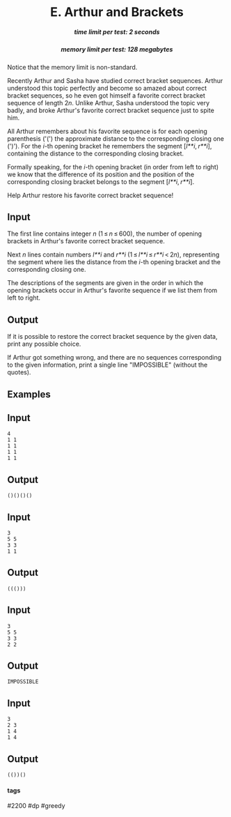 <h1 style='text-align: center;'> E. Arthur and Brackets</h1>

<h5 style='text-align: center;'>time limit per test: 2 seconds</h5>
<h5 style='text-align: center;'>memory limit per test: 128 megabytes</h5>

Notice that the memory limit is non-standard.

Recently Arthur and Sasha have studied correct bracket sequences. Arthur understood this topic perfectly and become so amazed about correct bracket sequences, so he even got himself a favorite correct bracket sequence of length 2*n*. Unlike Arthur, Sasha understood the topic very badly, and broke Arthur's favorite correct bracket sequence just to spite him.

All Arthur remembers about his favorite sequence is for each opening parenthesis ('(') the approximate distance to the corresponding closing one (')'). For the *i*-th opening bracket he remembers the segment [*l**i*, *r**i*], containing the distance to the corresponding closing bracket.

Formally speaking, for the *i*-th opening bracket (in order from left to right) we know that the difference of its position and the position of the corresponding closing bracket belongs to the segment [*l**i*, *r**i*].

Help Arthur restore his favorite correct bracket sequence!

## Input

The first line contains integer *n* (1 ≤ *n* ≤ 600), the number of opening brackets in Arthur's favorite correct bracket sequence. 

Next *n* lines contain numbers *l**i* and *r**i* (1 ≤ *l**i* ≤ *r**i* < 2*n*), representing the segment where lies the distance from the *i*-th opening bracket and the corresponding closing one. 

The descriptions of the segments are given in the order in which the opening brackets occur in Arthur's favorite sequence if we list them from left to right.

## Output

If it is possible to restore the correct bracket sequence by the given data, print any possible choice.

If Arthur got something wrong, and there are no sequences corresponding to the given information, print a single line "IMPOSSIBLE" (without the quotes).

## Examples

## Input


```
4  
1 1  
1 1  
1 1  
1 1  

```
## Output


```
()()()()  

```
## Input


```
3  
5 5  
3 3  
1 1  

```
## Output


```
((()))  

```
## Input


```
3  
5 5  
3 3  
2 2  

```
## Output


```
IMPOSSIBLE  

```
## Input


```
3  
2 3  
1 4  
1 4  

```
## Output


```
(())()  

```


#### tags 

#2200 #dp #greedy 
